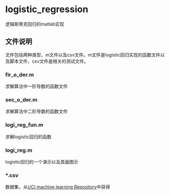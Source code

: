 # logistic_regression
逻辑斯蒂克回归的matlab实现

## 文件说明
文件包括两种类型，m文件以及csv文件。m文件是logistic回归实现的函数文件以及脚本文件，csv文件是相关的测试文件。

### fir_o_der.m
求解算法中一阶导数的函数文件

### sec_o_der.m
求解算法中二阶导数的函数文件

### logi_reg_fun.m
求解logistic回归的函数

### logi_reg.m
logistic回归的一个演示以及其画图示

### *.csv
数据集，从[UCI machine learning Repository](http://archive.ics.uci.edu/ml/)中获得
